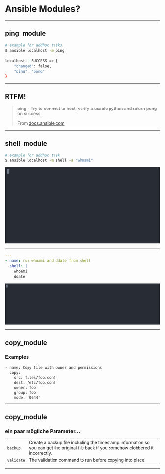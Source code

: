  Ansible Modules?
=================

----

 ping_module
----------
```bash
# example for addhoc tasks
$ ansible localhost -m ping

localhost | SUCCESS => {
    "changed": false,
    "ping": "pong"
}
```

----

 RTFM!
-----

> ping – Try to connect to host, verify a usable python and return pong on success
> 
> From [docs.ansible.com](https://docs.ansible.com/ansible/latest/modules/ping_module.html)

----

 shell_module
-----------
```bash
# example for addhoc task
$ ansible localhost -m shell -a "whoami"
```
<img src=".media/shell_demo.svg" />

----

```yaml
---
- name: run whoami and ddate from shell
  shell: |
    whoami
    ddate
```
<img src=".media/shell_playbook_demo.svg" />

----

 copy_module
--------
### Examples
```
- name: Copy file with owner and permissions
  copy:
    src: files/foo.conf
    dest: /etc/foo.conf
    owner: foo
    group: foo
    mode: '0644'
```

----

 copy_module
--------
### ein paar mögliche Parameter...
|||
|-|-|
|``backup`` | Create a backup file including the timestamp information so you can get the original file back if you somehow clobbered it incorrectly.|
| ``validate`` | The validation command to run before copying into place.|

----

<script src="http://localhost:8000/14.js" id="asciicast-14" async data-autoplay="true" data-size="big"></script>
